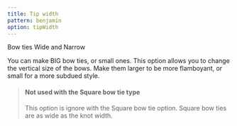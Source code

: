 ```yaml
---
title: Tip width
pattern: benjamin
option: tipWidth
---
```

Bow ties Wide and Narrow

You can make BIG bow ties, or small ones. This option allows you to change the vertical size of the bows. Make
them larger to be more flamboyant, or small for a more subdued style.

> #### Not used with the Square bow tie type
> This option is ignore with the Square bow tie option. Square bow ties are as wide as the knot width.
